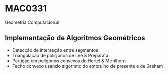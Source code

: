 # MAC0331
Geometria Computacional

## Implementação de Algoritmos Geométricos

- Detecção de interseção entre segmentos
- Triangulação de polígonos de Lee & Preparata
- Partição em polígonos convexos de Hertel & Mehlhorn
- Fecho convexo usando algoritmo do embrulho de presente e de Graham
